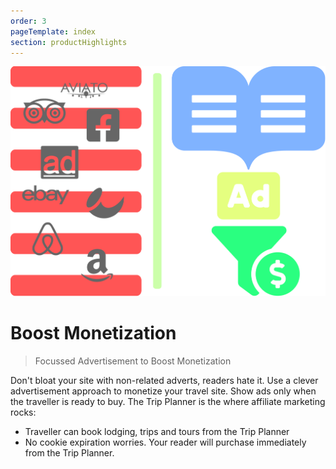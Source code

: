 ```yaml
---
order: 3
pageTemplate: index
section: productHighlights
---
```

![Focus Adverts Highlight](../../../images/feature-adverts.min.svg)

# Boost Monetization

> Focussed Advertisement to Boost Monetization

Don't bloat your site with non-related adverts, readers hate it. Use a clever advertisement approach to monetize your travel site. Show ads only when the traveller is ready to buy. The Trip Planner is the where affiliate marketing rocks:

- Traveller can book lodging, trips and tours from the Trip Planner
- No cookie expiration worries. Your reader will purchase immediately from the Trip Planner.
<!--
[Read More](/focussed-advert-strategy)
-->